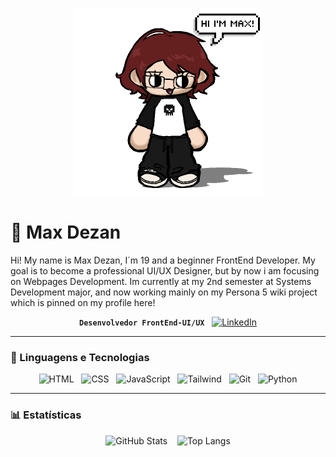 <p align="center">
  <a href="https://picrew.me/en/image_maker/2548086">
    <img 
      src="picrewmax2.png" 
      width="300px" 
      alt="chibi max" 
      title="Créditos picrew"
    />
  </a>
</p>

# 🎨 Max Dezan

<p align="left">
  Hi! My name is Max Dezan, I´m 19 and a beginner FrontEnd Developer. 
  My goal is to become a professional UI/UX Designer, but by now i am focusing on Webpages Development. Im currently at my 2nd semester at 
  Systems Development major, and now working mainly on my Persona 5 wiki project which is pinned on my profile here!
</p>

<span align="center">
  
**`Desenvolvedor FrontEnd-UI/UX`**
&nbsp;
[![LinkedIn](https://img.shields.io/badge/-LinkedIn-blue?style=flat-square&logo=Linkedin&logoColor=white)](https://www.linkedin.com/in/maxdezan/)

</span>

---

### 🤖 Linguagens e Tecnologias

<p align="center">
  <img alt="HTML" title="HTML" width="40px" src="https://cdn.jsdelivr.net/gh/devicons/devicon@latest/icons/html5/html5-original.svg" />
  &nbsp;
  <img alt="CSS" title="CSS" width="40px" src="https://cdn.jsdelivr.net/gh/devicons/devicon@latest/icons/css3/css3-original.svg" />
  &nbsp;
  <img alt="JavaScript" title="JavaScript" width="40px" src="https://cdn.jsdelivr.net/gh/devicons/devicon@latest/icons/javascript/javascript-original.svg" />
  &nbsp;
  <img alt="Tailwind" title="Tailwind" width="40px" src="https://cdn.jsdelivr.net/gh/devicons/devicon@latest/icons/tailwindcss/tailwindcss-original.svg" />
  &nbsp;
  <img alt="Git" title="Git" width="40px" src="https://cdn.jsdelivr.net/gh/devicons/devicon@latest/icons/git/git-original.svg" />
  &nbsp;
  <img alt="Python" title="Python" width="40px" src="https://cdn.jsdelivr.net/gh/devicons/devicon@latest/icons/python/python-original.svg" />
</p>

---

### 📊 Estatísticas

<p align="center">
  <img 
    alt="GitHub Stats" 
    height="180" 
    width="390"
    src="https://github-readme-stats.vercel.app/api?username=MaxDezan&show_icons=true&theme=tokyonight&include_all_commits=true&local=pt-br"
  />
  &nbsp;&nbsp;
  <img 
    alt="Top Langs" 
    height="180"
    width="360"
    src="https://github-readme-stats.vercel.app/api/top-langs/?username=MaxDezan&theme=tokyonight&layout=compact&custom_title=Tecnologias&langs_count=9"
  />
</p>
